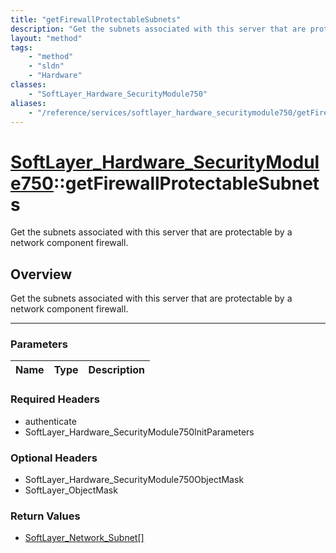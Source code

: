```yaml
---
title: "getFirewallProtectableSubnets"
description: "Get the subnets associated with this server that are protectable by a network component firewall."
layout: "method"
tags:
    - "method"
    - "sldn"
    - "Hardware"
classes:
    - "SoftLayer_Hardware_SecurityModule750"
aliases:
    - "/reference/services/softlayer_hardware_securitymodule750/getFirewallProtectableSubnets"
---
```

# [SoftLayer_Hardware_SecurityModule750](/reference/services/SoftLayer_Hardware_SecurityModule750)::getFirewallProtectableSubnets


Get the subnets associated with this server that are protectable by a network component firewall.


## Overview 
Get the subnets associated with this server that are protectable by a network component firewall. 

-----

### Parameters 
|Name | Type | Description |
| --- | --- | --- |


### Required Headers
* authenticate
* SoftLayer_Hardware_SecurityModule750InitParameters


### Optional Headers
* SoftLayer_Hardware_SecurityModule750ObjectMask
* SoftLayer_ObjectMask

### Return Values
* <a href='/reference/datatypes/SoftLayer_Network_Subnet'>SoftLayer_Network_Subnet[] </a>




